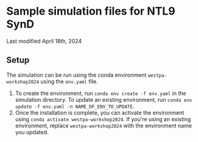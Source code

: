 # Sample simulation files for NTL9 SynD

Last modified April 18th, 2024

## Setup
The simulation can be run using the conda environment `westpa-workshop2024` using the `env.yaml` file.
1. To create the environment, run `conda env create -f env.yaml` in the simulation directory. To update an existing environment, run `conda env update -f env.yaml -n NAME_OF_ENV_TO_UPDATE`.
2. Once the installation is complete, you can activate the environment using `conda activate westpa-workshop2024`. If you're using an existing environment, replace `westpa-workshop2024` with the environment name you updated.
